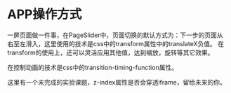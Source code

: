 # APP操作方式

一屏页面做一件事，在PageSlider中，页面切换的默认方式为：下一步的页面从右至左滑入，这里使用的技术是css中的transform属性中的translateX负值。
在transform的使用上，还可以灵活应用其他值，达到缩放，旋转等其它效果。

在控制动画的技术是css中的transition-timing-function属性。

这里有一个未完成的实验课题，z-index属性是否会穿透iframe，留给未来的你。

